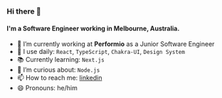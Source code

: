 ### Hi there 👋

#### I'm a Software Engineer working in Melbourne, Australia.

- 🔭 I’m currently working at **Performio** as a Junior Software Engineer
- 🔨 I use daily: `React`, `TypeScript`, `Chakra-UI`, `Design System`
- 📚 Currently learning: `Next.js`
- 🤔 I’m curious about: `Node.js`
- 📫 How to reach me: [linkedin](https://www.linkedin.com/in/anil-pak/)
- 😄 Pronouns: he/him
